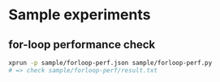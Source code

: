 # Sample experiments

## for-loop performance check

```sh
xprun -p sample/forloop-perf.json sample/forloop-perf.py
# => check sample/forloop-perf/result.txt
```
